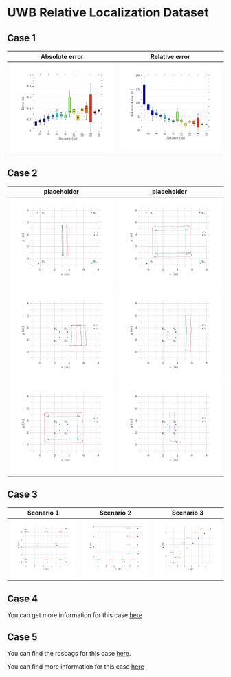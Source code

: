 # UWB Relative Localization Dataset

## Case 1
Absolute error            |  Relative error
:-------------------------:|:-------------------------:
![](./images/5a-1.png) | ![](./images/5b-1.png)

## Case 2
placeholder            |  placeholder
:-------------------------:|:-------------------------:
![](./images/3a-1.png) | ![](./images/3b-1.png)
![](./images/3c-1.png) | ![](./images/3d-1.png)
![](./images/3e-1.png) | ![](./images/3f-1.png)

## Case 3
Scenario 1             | Scenario 2                    | Scenario 3  
:-------------------------:|:-------------------------:|:-------------------------:
![](./images/4a-1.png) | ![](./images/4b-1.png) | ![](./images/4c-1.png) 

## Case 4

You can get more information for this case [here](https://arxiv.org/abs/2303.17207)

## Case 5

You can find the rosbags for this case [here](https://utufi.sharepoint.com/:f:/s/msteams_0ed7e9/EgqJcxOKBahPjA9wrD5IezwBQtq_qMV6IInGz1fRkBrVSQ?e=7u23wx).

You can find more information for this case [here](https://arxiv.org/abs/2304.06264)

<!-- # Acknowledgement

Please cite our Dataset paper arxiv if the data in this repo helps your work: -->

